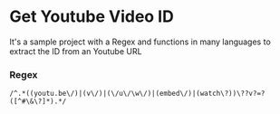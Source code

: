 # Get Youtube Video ID
It's a sample project with a Regex and functions in many languages to extract the ID from an Youtube URL

### Regex
`/^.*((youtu.be\/)|(v\/)|(\/u\/\w\/)|(embed\/)|(watch\?))\??v?=?([^#\&\?]*).*/`
